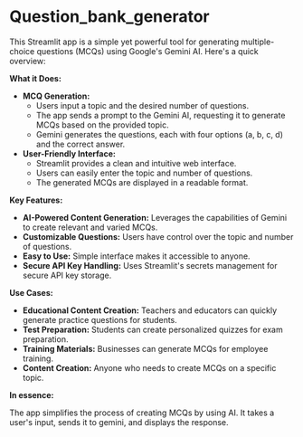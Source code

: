 # Question_bank_generator

This Streamlit app is a simple yet powerful tool for generating multiple-choice questions (MCQs) using Google's Gemini AI. Here's a quick overview:

**What it Does:**

* **MCQ Generation:**
    * Users input a topic and the desired number of questions.
    * The app sends a prompt to the Gemini AI, requesting it to generate MCQs based on the provided topic.
    * Gemini generates the questions, each with four options (a, b, c, d) and the correct answer.
* **User-Friendly Interface:**
    * Streamlit provides a clean and intuitive web interface.
    * Users can easily enter the topic and number of questions.
    * The generated MCQs are displayed in a readable format.

**Key Features:**

* **AI-Powered Content Generation:** Leverages the capabilities of Gemini to create relevant and varied MCQs.
* **Customizable Questions:** Users have control over the topic and number of questions.
* **Easy to Use:** Simple interface makes it accessible to anyone.
* **Secure API Key Handling:** Uses Streamlit's secrets management for secure API key storage.

**Use Cases:**

* **Educational Content Creation:** Teachers and educators can quickly generate practice questions for students.
* **Test Preparation:** Students can create personalized quizzes for exam preparation.
* **Training Materials:** Businesses can generate MCQs for employee training.
* **Content Creation:** Anyone who needs to create MCQs on a specific topic.

**In essence:**

The app simplifies the process of creating MCQs by using AI. It takes a user's input, sends it to gemini, and displays the response.
